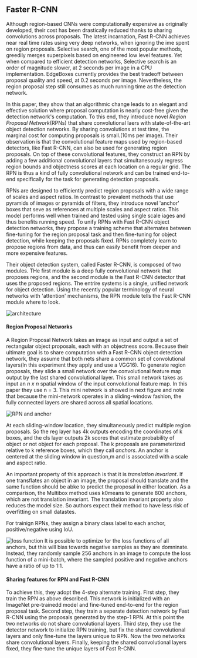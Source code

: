 ## Faster R-CNN

Although region-based CNNs were computationally expensive as originally developed, their cost has been drastically reduced thanks to sharing convolutions across proposals. The latest incarnation, Fast R-CNN achieves near real time rates using very deep networks, when ignoring the ime spent on region proposals. Selective search, one of the most popular methods, greedily merges superpixels based on engineered low level features. Yet when compared to efficient detection networks, Selective search is an order of magnitude slower, at 2 seconds per image in a CPU implementation. EdgeBoxes currently provides the best tradeoff between proposal quality and speed, at 0.2 seconds per image. Nevertheless, the region proposal step still consumes as much running time as the detection network. 
 
 In this paper, they show that an algorithmic change leads to an elegant and effective solution where proposal computation is nearly cost-free given the detection network's computation. To this end, they introduce novel _Region Proposal Network_(RPNs) that share convolutional laers with state-of-the-art object detection networks. By sharing convolutions at test time, the marginal cost for computing proposals is small.(10ms per image). Their observation is that the convolutional feature maps used by region-based detectors, like Fast R-CNN, can also be used for generating region proposals. On top of these convolutional features, they construct an RPN by adding a few additional convolutional layers that simultanesously regress region bounds and objectness scores at each location on a regular grid. The RPN is thus a kind of fully convolutional network and can be trained end-to-end specifically for the task for generating detection proposals. 
 
 RPNs are designed to efficiently predict region proposals with a wide range of scales and aspect ratios. In contrast to prevalent methods that use pyramids of images or pyramids of filters, they introduce novel 'anchor' boxes that seve as references at multiple scales and aspect ratios. This model performs well when trained and tested using single scale iages and thus benefits running speed. To unify RPNs with Fast R-CNN object detection networks, they propose a training scheme that alternates between fine-tuning for the region proposal task and then fine-tuning for object detection, while keeping the proposals fixed. RPNs completely learn to propose regions from data, and thus can easily benefit from deeper and more expensive features.
 
 Their object detection system, called Faster R-CNN, is composed of two modules. THe first module is a deep fully convolutional network that proposes regions, and the second module is the Fast R-CNN detector that uses the proposed regions. The entrire systems is a single, unified network for object detection. Using the recently popular terminology of neural networks with 'attention' mechanisms, the RPN module tells the Fast R-CNN module where to look.
 
 ![architecture](https://user-images.githubusercontent.com/90513931/222379227-ba9acbb4-b614-4e82-9168-e4d148f634a7.png)
 
 
 #### Region Proposal Networks
 
 A Region Proposal Network takes an image as input and output a set of rectangular object proposals, each with an objectness score. Because their ultimate goal is to share computation with a Fast R-CNN object detection network, they assume that both nets share a common set of convolutional layers(In this experiment they apply and use a VGG16). To generate region proposals, they slide a small network over the convolutional feature map output by the last shared convolutional layer. This small network takes as input an _n x n_ spatial window of the input convolutional feature map. In this paper they use n = 3. This mini network is showed in next figure and note that because the mini-network operates in a sliding-window fashion, the fully connected layers are shared across all spatial locations. 

![RPN and anchor](https://user-images.githubusercontent.com/90513931/222379223-030445b8-5a26-41b1-9bba-7e061ce617bf.png)

 
 At each sliding-window location, they simultaneously predict multiple region proposals. So the reg layer has 4k outputs encoding the coordinates of k boxes, and the cls layer outputs 2k scores that estimate probability of object or not object for each proposal. The k proposals are parameterized relative to k reference boxes, which they call _anchors_. An anchor is centered at the sliding window in question,m and is associated with a scale and aspect ratio.
 
 An important property of this approach is that it is _translation invariant_. If one transflates an object in an image, the proposal should translate and the same function should be abke to predict the proposal in either location. As a comparison, the Multibox method uses k0means to generate 800 anchors, which are not translation invariant. The translation invariant property also reduces the model size. So authors expect their method to have less risk of overfitting on small datastes.
 
 For trainign RPNs, they assign a binary class label to each anchor, positive/negative using IoU.

![loss function](https://user-images.githubusercontent.com/90513931/222379219-7dd885f7-e51a-4275-929e-2948ef37d446.png)
 It is possible to optimize for the loss functions of all anchors, but this will bias towards negative samples as they are domninate. Instead, they randomly sample 256 anchors in an image to compute the loss function of a mini-batch, where the sampled positive and negative anchors have a ratio of up to 1:1.
 
 #### Sharing features for RPN and Fast R-CNN
 
 To achieve this, they adopt the 4-step alternate training. First step, they train the RPN as above described. This network is initialized with an ImageNet pre-trainedd model and fine-tuned end-to-end for the region proposal task. Second step, they train a seperate detection network by Fast R-CNN using the proposals generated by the step-1 RPN. At this point the two networks do not share convolutional layers. Third step, they use the detector network to initialize RPN training, but fix the shared convolutional layers and only fine-tune the layers unique to RPN. Now the two networks share convolutional layers. Finally, keeping the shared convolutional layers fixed, they fine-tune the unique layers of Fast R-CNN.
